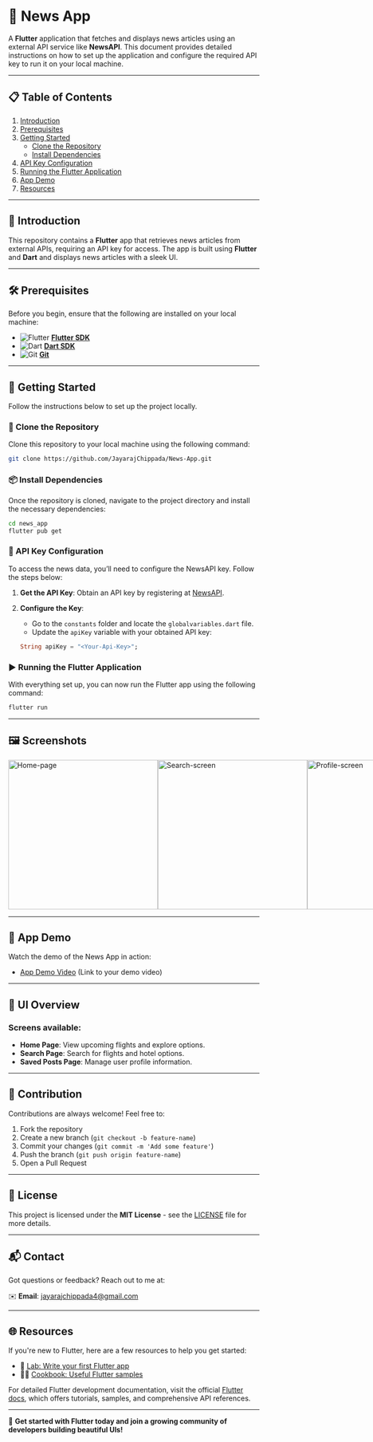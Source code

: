 # 📰 News App

A **Flutter** application that fetches and displays news articles using an external API service like **NewsAPI**. This document provides detailed instructions on how to set up the application and configure the required API key to run it on your local machine.

---

## 📋 Table of Contents

1. [Introduction](#introduction)
2. [Prerequisites](#prerequisites)
3. [Getting Started](#getting-started)
   - [Clone the Repository](#clone-the-repository)
   - [Install Dependencies](#install-dependencies)
4. [API Key Configuration](#api-key-configuration)
5. [Running the Flutter Application](#running-the-flutter-application)
6. [App Demo](#app-demo)
7. [Resources](#resources)

---

## 🌟 Introduction

This repository contains a **Flutter** app that retrieves news articles from external APIs, requiring an API key for access. The app is built using **Flutter** and **Dart** and displays news articles with a sleek UI.

---

## 🛠️ Prerequisites

Before you begin, ensure that the following are installed on your local machine:

- ![Flutter](https://img.shields.io/badge/Flutter-02569B?style=for-the-badge&logo=flutter&logoColor=white) **[Flutter SDK](https://flutter.dev/docs/get-started/install)**
- ![Dart](https://img.shields.io/badge/Dart-0175C2?style=for-the-badge&logo=dart&logoColor=white) **[Dart SDK](https://dart.dev/get-dart)**
- ![Git](https://img.shields.io/badge/Git-F05032?style=for-the-badge&logo=git&logoColor=white) **[Git](https://git-scm.com/)**

---

## 🚀 Getting Started

Follow the instructions below to set up the project locally.

### 📂 Clone the Repository

Clone this repository to your local machine using the following command:

```bash
git clone https://github.com/JayarajChippada/News-App.git
```

### 📦 Install Dependencies

Once the repository is cloned, navigate to the project directory and install the necessary dependencies:

```bash
cd news_app
flutter pub get
```

### 🔑 API Key Configuration

To access the news data, you’ll need to configure the NewsAPI key. Follow the steps below:

1. **Get the API Key**: Obtain an API key by registering at [NewsAPI](https://newsapi.org/).

2. **Configure the Key**:
   - Go to the `constants` folder and locate the `globalvariables.dart` file.
   - Update the `apiKey` variable with your obtained API key:

   ```dart
   String apiKey = "<Your-Api-Key>";
   ```

### ▶️ Running the Flutter Application

With everything set up, you can now run the Flutter app using the following command:

```bash
flutter run
```
---
## 🖼️ Screenshots

<div style="display: flex; flex-direction: row; justify-content: space-between;">
    <img src="https://github.com/user-attachments/assets/0ddce0b3-ab2c-4d71-bf65-b274eb27dc1f" alt="Home-page" height="300"/>
    <img src="https://github.com/user-attachments/assets/8158d635-4c4b-40cc-8d24-5b22a778a061" alt="Search-screen" height="300"/>
    <img src="https://github.com/user-attachments/assets/f00d267e-7638-4ec3-bd50-239e01b6b0bb" alt="Profile-screen" height="300"/>
</div>


---

## 🎥 App Demo

Watch the demo of the News App in action:

- [App Demo Video](#) (Link to your demo video)

---

## 🎨 UI Overview

### Screens available:
- **Home Page**: View upcoming flights and explore options.
- **Search Page**: Search for flights and hotel options.
- **Saved Posts Page**: Manage user profile information.

---

## 🤝 Contribution

Contributions are always welcome! Feel free to:
1. Fork the repository
2. Create a new branch (`git checkout -b feature-name`)
3. Commit your changes (`git commit -m 'Add some feature'`)
4. Push the branch (`git push origin feature-name`)
5. Open a Pull Request

---

## 📄 License

This project is licensed under the **MIT License** - see the [LICENSE](LICENSE) file for more details.

---

## 📬 Contact

Got questions or feedback? Reach out to me at:

✉️ **Email**: jayarajchippada4@gmail.com

---

## 🌐 Resources

If you're new to Flutter, here are a few resources to help you get started:

- 📘 [Lab: Write your first Flutter app](https://docs.flutter.dev/get-started/codelab)
- 🧑‍🍳 [Cookbook: Useful Flutter samples](https://docs.flutter.dev/cookbook)

For detailed Flutter development documentation, visit the official [Flutter docs](https://docs.flutter.dev/), which offers tutorials, samples, and comprehensive API references.

---

🌟 **Get started with Flutter today and join a growing community of developers building beautiful UIs!**

